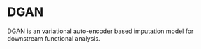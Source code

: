 # DGAN
DGAN is an variational auto-encoder based imputation model for downstream functional analysis.
